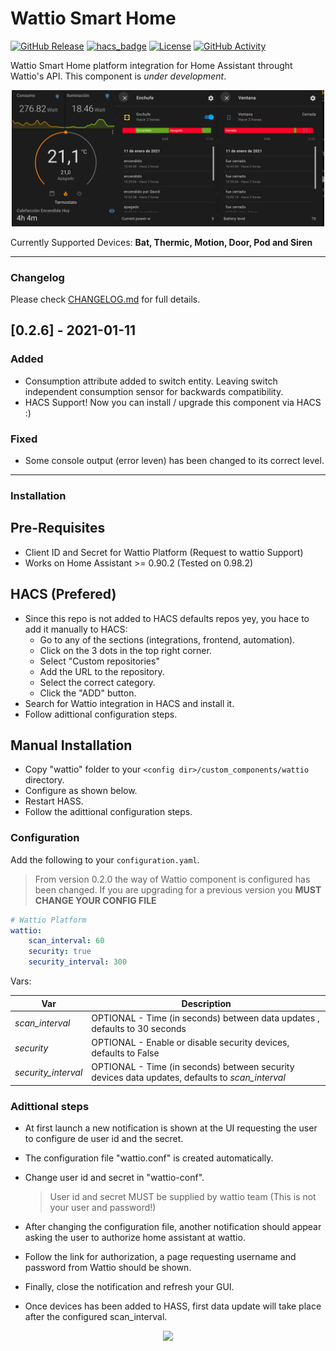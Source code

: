 # Wattio Smart Home
[![GitHub Release](https://img.shields.io/github/release/dmoranf/home-assistant-wattio.svg?style=for-the-badge)](https://github.com/dmoranf/home-assistant-wattio/releases)
[![hacs_badge](https://img.shields.io/badge/HACS-Custom-orange.svg?style=for-the-badge)](https://github.com/custom-components/hacs)
[![License](https://img.shields.io/github/license/dmoranf/home-assistant-wattio.svg?style=for-the-badge)](https://github.com/dmoranf/home-assistant-wattio/LICENSE)
[![GitHub Activity](https://img.shields.io/github/commit-activity/y/dmoranf/home-assistant-wattio?style=for-the-badge)](https://github.com/dmoranf/home-assistant-wattio/commits/main)

Wattio Smart Home platform integration for Home Assistant throught Wattio's API. This component is *under development*. 

<p align="center">
<img src="https://raw.githubusercontent.com/dmoranf/home-assistant-wattio/main/_screenshots/wattio_integration.png" width="500px"></p>

Currently Supported Devices: **Bat, Thermic, Motion, Door, Pod and Siren**

---
### Changelog
Please check [CHANGELOG.md](https://github.com/dmoranf/home-assistant-wattio/blob/main/custom_components/wattio/CHANGELOG.md) for full details.

## [0.2.6] - 2021-01-11
### Added
- Consumption attribute added to switch entity. Leaving switch independent consumption sensor for backwards compatibility.
- HACS Support! Now you can install / upgrade this component via HACS :)

### Fixed
- Some console output (error leven) has been changed to its correct level.

---

### Installation

## Pre-Requisites

 - Client ID and Secret for Wattio Platform (Request to wattio Support)
 - Works on Home Assistant >= 0.90.2 (Tested on 0.98.2)
 
## HACS (Prefered)

 - Since this repo is not added to HACS defaults repos yey, you hace to add it manually to HACS:
   - Go to any of the sections (integrations, frontend, automation).
   - Click on the 3 dots in the top right corner.
   - Select "Custom repositories"
   - Add the URL to the repository.
   - Select the correct category.
   - Click the "ADD" button.
- Search for Wattio integration in HACS and install it.
- Follow adittional configuration steps.

## Manual Installation

- Copy "wattio" folder to your `<config dir>/custom_components/wattio` directory.
- Configure as shown below.
- Restart HASS.
- Follow the adittional configuration steps.

### Configuration

Add the following to your `configuration.yaml`.

> From version 0.2.0 the way of Wattio component is configured has been changed. If you are upgrading for a previous version you **MUST CHANGE YOUR CONFIG FILE**

```yaml
# Wattio Platform
wattio:
    scan_interval: 60
    security: true
    security_interval: 300
```

Vars:

| Var | Description |
| --- | --- |
| *scan_interval* | OPTIONAL - Time (in seconds) between data updates , defaults to 30 seconds |
| *security* | OPTIONAL - Enable or disable security devices, defaults to False |
| *security_interval* | OPTIONAL - Time (in seconds) between security devices data updates, defaults to *scan_interval* |


### Adittional steps

 - At first launch a new notification is shown at the UI requesting the user to configure de user id and the secret. 
 - The configuration file "wattio.conf" is created automatically.
 - Change user id and secret in "wattio-conf".

   > User id and secret MUST be supplied by wattio team (This is not your user and password!)

 - After changing the configuration file, another notification should appear asking the user to authorize home assistant at wattio.
 - Follow the link for authorization, a page requesting username and password from Wattio should be shown.
 - Finally, close the notification and refresh your GUI.
 - Once devices has been added to HASS, first data update will take place after the configured scan_interval.


<p align="center">
<img src="https://raw.githubusercontent.com/dmoranf/home-assistant-custom-components/master/_screenshots/wattio_config.gif"></p>

  

